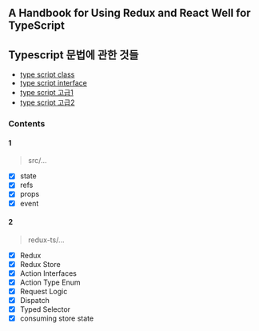 ## A Handbook for Using Redux and React Well for TypeScript

## Typescript 문법에 관한 것들
- [type script class](https://popawaw.tistory.com/252?category=912182)
- [type script interface](https://popawaw.tistory.com/253)
- [type script 고급1](https://popawaw.tistory.com/254)
- [type script 고급2](https://popawaw.tistory.com/255)

### Contents

#### 1
> src/...
- [x] state
- [x] refs
- [x] props
- [x] event

#### 2
> redux-ts/...
- [x] Redux
- [x] Redux Store
- [x] Action Interfaces
- [x] Action Type Enum
- [x] Request Logic
- [x] Dispatch
- [x] Typed Selector
- [x] consuming store state
